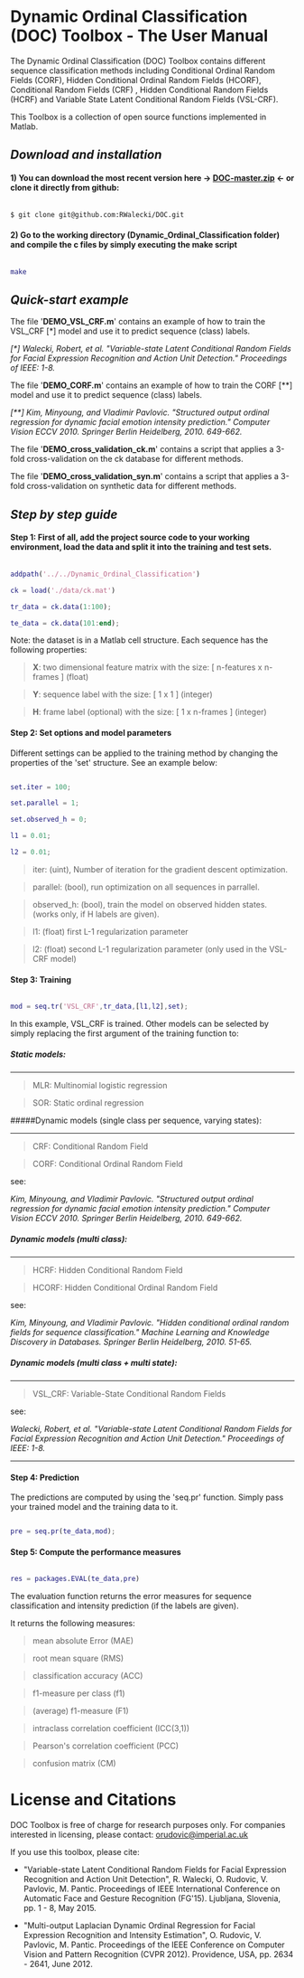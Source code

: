 #  Dynamic Ordinal Classification (DOC) Toolbox - The User Manual

The Dynamic Ordinal Classification (DOC) Toolbox contains different sequence classification methods including Conditional Ordinal Random Fields (CORF), Hidden Conditional Ordinal Random Fields (HCORF), Conditional Random Fields (CRF) , Hidden Conditional Random Fields (HCRF) and Variable State Latent Conditional Random Fields (VSL-CRF).

This Toolbox is a collection of open source functions implemented in Matlab.









## *Download and installation*

#### 1) You can download the most recent version here -> [DOC-master.zip](https://github.com/RWalecki/DOC/archive/master.zip) <- or clone it directly from github:

```sh

$ git clone git@github.com:RWalecki/DOC.git

```

#### 2) Go to the working directory (Dynamic_Ordinal_Classification folder) and compile the c files by simply executing the make script

```matlab

make

```







## *Quick-start example*



The file '__DEMO_VSL_CRF.m__' contains an example of how to train the VSL_CRF [*] model and use it to predict sequence (class) labels.



_[*] Walecki, Robert, et al. "Variable-state Latent Conditional Random Fields for Facial Expression Recognition and Action Unit Detection." Proceedings of IEEE: 1-8._



The file '__DEMO_CORF.m__' contains an example of how to train the CORF [**] model and use it to predict sequence (class) labels.



_[**] Kim, Minyoung, and Vladimir Pavlovic. "Structured output ordinal regression for dynamic facial emotion intensity prediction." Computer Vision ECCV 2010. Springer Berlin Heidelberg, 2010. 649-662._

 



The file '__DEMO_cross_validation_ck.m__' contains a script that applies a 3-fold cross-validation on the ck database for different methods.



The file '__DEMO_cross_validation_syn.m__' contains a script that applies a 3-fold cross-validation on synthetic data for different methods.





## *Step by step guide*



#### Step 1: First of all, add the project source code to your working environment, load the data and split it into the training and test sets.

```matlab

addpath('../../Dynamic_Ordinal_Classification')          

ck = load('./data/ck.mat') 

tr_data = ck.data(1:100);        

te_data = ck.data(101:end);     

```

Note: the dataset is in a Matlab cell structure. Each sequence has the following properties:



> __X__: two dimensional feature matrix with the size: [ n-features x n-frames ]  (float)



> __Y__: sequence label with the size: [ 1 x 1 ]  (integer)



> __H__: frame label (optional) with the size: [ 1 x n-frames ] (integer)



#### Step 2: Set options and model parameters

Different settings can be applied to the training method by changing the properties of the 'set' structure. See an example below:

```matlab

set.iter = 100; 

set.parallel = 1; 

set.observed_h = 0; 

l1 = 0.01; 

l2 = 0.01; 

```

> iter: (uint), Number of iteration for the gradient descent optimization.



> parallel: (bool), run optimization on all sequences in parrallel.



> observed_h: (bool), train the model on observed hidden states. (works only, if H labels are given).



> l1: (float) first L-1 regularization parameter



> l2: (float) second L-1 regularization parameter (only used in the VSL-CRF model) 



#### Step 3: Training

```matlab

mod = seq.tr('VSL_CRF',tr_data,[l1,l2],set);

```

In this example, VSL_CRF is trained. Other models can be selected by simply replacing the first argument of the training function to:



##### Static models:

---------------------------------



> MLR: Multinomial logistic regression



> SOR: Static ordinal regression



#####Dynamic models (single class per sequence, varying states):



---------------------------------



> CRF:  Conditional Random Field 

> CORF: Conditional Ordinal Random Field



see: 

*Kim, Minyoung, and Vladimir Pavlovic. "Structured output ordinal regression for dynamic facial emotion intensity prediction." Computer Vision ECCV 2010. Springer Berlin Heidelberg, 2010. 649-662.*



##### Dynamic models (multi class):

---------------------------------



> HCRF:  Hidden Conditional Random Field 

> HCORF: Hidden Conditional Ordinal Random Field 



see:

*Kim, Minyoung, and Vladimir Pavlovic. "Hidden conditional ordinal random fields for sequence classification." Machine Learning and Knowledge Discovery in Databases. Springer Berlin Heidelberg, 2010. 51-65.*



##### Dynamic models (multi class + multi state):

---------------------------------



> VSL_CRF:  Variable-State Conditional Random Fields



see: 

*Walecki, Robert, et al. "Variable-state Latent Conditional Random Fields for Facial Expression Recognition and Action Unit Detection." Proceedings of IEEE: 1-8.*



---------------------------------



#### Step 4: Prediction

The predictions are computed by using the 'seq.pr' function. Simply pass your trained model and the training data to it. 

```matlab

pre = seq.pr(te_data,mod);

```



#### Step 5: Compute the performance measures

```matlab

res = packages.EVAL(te_data,pre)

```

The evaluation function returns the error measures for sequence classification and intensity prediction (if the labels are given).

It returns the following measures:



> mean absolute Error (MAE)



> root mean square (RMS)



> classification accuracy (ACC)



> f1-measure per class  (f1)



> (average) f1-measure (F1)



> intraclass correlation coefficient  (ICC(3,1))



> Pearson's correlation coefficient (PCC)



> confusion matrix (CM)



# License and Citations



DOC Toolbox is free of charge for research purposes only. For companies interested in licensing, please contact: orudovic@imperial.ac.uk



If you use this toolbox, please cite:



* "Variable-state Latent Conditional Random Fields for Facial Expression Recognition and Action Unit Detection", R. Walecki, O. Rudovic, V. Pavlovic, M. Pantic. Proceedings of IEEE International Conference on Automatic Face and Gesture Recognition (FG'15). Ljubljana, Slovenia, pp. 1 - 8, May 2015.

* "Multi-output Laplacian Dynamic Ordinal Regression for Facial Expression Recognition and Intensity Estimation", O. Rudovic, V. Pavlovic, M. Pantic. Proceedings of the IEEE Conference on Computer Vision and Pattern Recognition (CVPR 2012). Providence, USA, pp. 2634 - 2641, June 2012.

